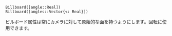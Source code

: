 ```
Billboard([angle::Real])
Billboard([angles::Vector{<: Real}])
```

ビルボード属性は常にカメラに対して原始的な面を持つようにします。回転に使用できます。
